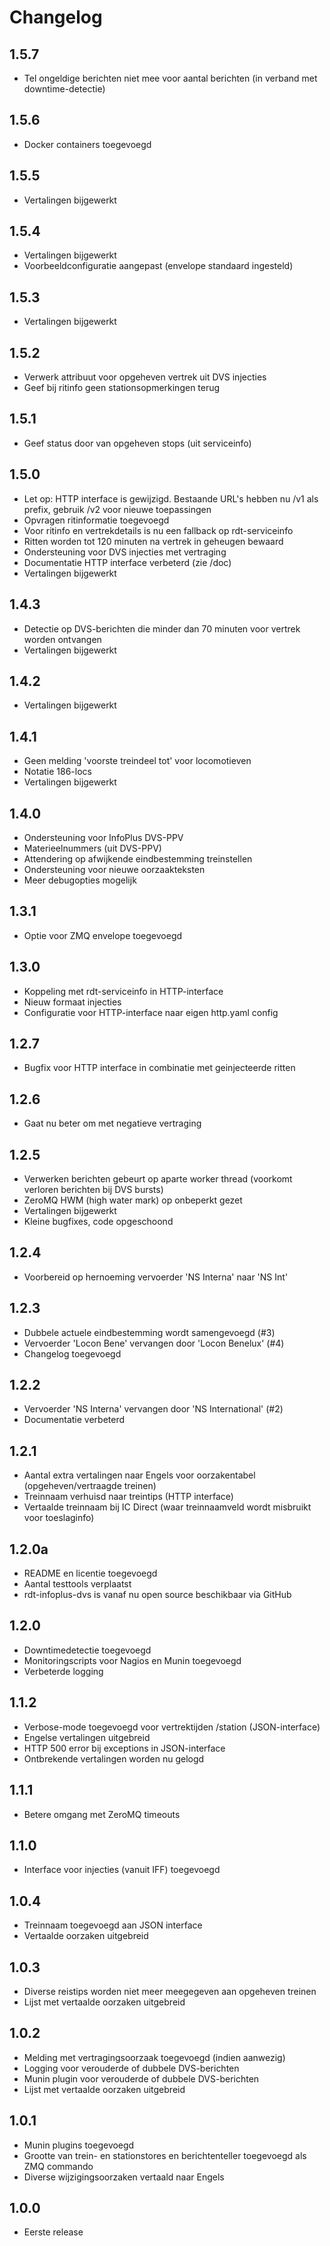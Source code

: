 # Changelog

## 1.5.7

* Tel ongeldige berichten niet mee voor aantal berichten
  (in verband met downtime-detectie)

## 1.5.6

* Docker containers toegevoegd

## 1.5.5

* Vertalingen bijgewerkt

## 1.5.4

* Vertalingen bijgewerkt
* Voorbeeldconfiguratie aangepast (envelope standaard ingesteld)

## 1.5.3

* Vertalingen bijgewerkt

## 1.5.2

* Verwerk attribuut voor opgeheven vertrek uit DVS injecties
* Geef bij ritinfo geen stationsopmerkingen terug

## 1.5.1

* Geef status door van opgeheven stops (uit serviceinfo)

## 1.5.0

* Let op: HTTP interface is gewijzigd. Bestaande URL's hebben nu /v1 als
  prefix, gebruik /v2 voor nieuwe toepassingen
* Opvragen ritinformatie toegevoegd
* Voor ritinfo en vertrekdetails is nu een fallback op rdt-serviceinfo
* Ritten worden tot 120 minuten na vertrek in geheugen bewaard
* Ondersteuning voor DVS injecties met vertraging
* Documentatie HTTP interface verbeterd (zie /doc)
* Vertalingen bijgewerkt

## 1.4.3

* Detectie op DVS-berichten die minder dan 70 minuten voor vertrek
  worden ontvangen
* Vertalingen bijgewerkt

## 1.4.2

* Vertalingen bijgewerkt

## 1.4.1

* Geen melding 'voorste treindeel tot' voor locomotieven
* Notatie 186-locs
* Vertalingen bijgewerkt

## 1.4.0

* Ondersteuning voor InfoPlus DVS-PPV
* Materieelnummers (uit DVS-PPV)
* Attendering op afwijkende eindbestemming treinstellen
* Ondersteuning voor nieuwe oorzaakteksten
* Meer debugopties mogelijk

## 1.3.1

* Optie voor ZMQ envelope toegevoegd

## 1.3.0

* Koppeling met rdt-serviceinfo in HTTP-interface
* Nieuw formaat injecties
* Configuratie voor HTTP-interface naar eigen http.yaml config

## 1.2.7

* Bugfix voor HTTP interface in combinatie met geinjecteerde ritten

## 1.2.6

* Gaat nu beter om met negatieve vertraging

## 1.2.5

* Verwerken berichten gebeurt op aparte worker thread (voorkomt verloren
  berichten bij DVS bursts)
* ZeroMQ HWM (high water mark) op onbeperkt gezet
* Vertalingen bijgewerkt
* Kleine bugfixes, code opgeschoond

## 1.2.4

* Voorbereid op hernoeming vervoerder 'NS Interna' naar 'NS Int'

## 1.2.3

* Dubbele actuele eindbestemming wordt samengevoegd (#3)
* Vervoerder 'Locon Bene' vervangen door 'Locon Benelux' (#4)
* Changelog toegevoegd

## 1.2.2

* Vervoerder 'NS Interna' vervangen door 'NS International' (#2)
* Documentatie verbeterd

## 1.2.1

* Aantal extra vertalingen naar Engels voor oorzakentabel
  (opgeheven/vertraagde treinen)
* Treinnaam verhuisd naar treintips (HTTP interface)
* Vertaalde treinnaam bij IC Direct (waar treinnaamveld wordt misbruikt
  voor toeslaginfo)

## 1.2.0a

* README en licentie toegevoegd
* Aantal testtools verplaatst
* rdt-infoplus-dvs is vanaf nu open source beschikbaar via GitHub

## 1.2.0

* Downtimedetectie toegevoegd
* Monitoringscripts voor Nagios en Munin toegevoegd
* Verbeterde logging

## 1.1.2

* Verbose-mode toegevoegd voor vertrektijden /station (JSON-interface)
* Engelse vertalingen uitgebreid
* HTTP 500 error bij exceptions in JSON-interface
* Ontbrekende vertalingen worden nu gelogd

## 1.1.1

* Betere omgang met ZeroMQ timeouts

## 1.1.0

* Interface voor injecties (vanuit IFF) toegevoegd

## 1.0.4

* Treinnaam toegevoegd aan JSON interface
* Vertaalde oorzaken uitgebreid

## 1.0.3

* Diverse reistips worden niet meer meegegeven aan opgeheven treinen
* Lijst met vertaalde oorzaken uitgebreid

## 1.0.2

* Melding met vertragingsoorzaak toegevoegd (indien aanwezig)
* Logging voor verouderde of dubbele DVS-berichten
* Munin plugin voor verouderde of dubbele DVS-berichten
* Lijst met vertaalde oorzaken uitgebreid

## 1.0.1

* Munin plugins toegevoegd
* Grootte van trein- en stationstores en berichtenteller toegevoegd als
  ZMQ commando
* Diverse wijzigingsoorzaken vertaald naar Engels

## 1.0.0

* Eerste release
